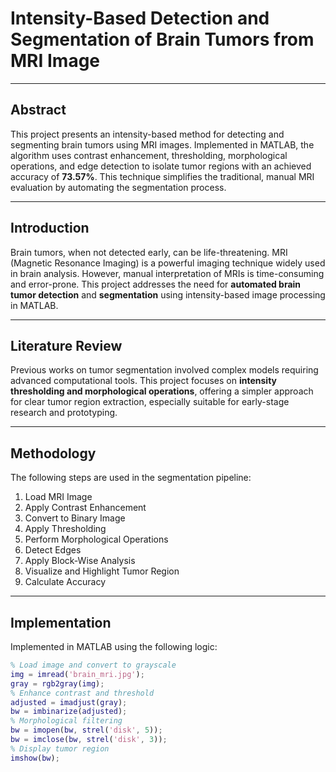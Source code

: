 # Intensity-Based Detection and Segmentation of Brain Tumors from MRI Image

---

##  Abstract

This project presents an intensity-based method for detecting and segmenting brain tumors using MRI images. Implemented in MATLAB, the algorithm uses contrast enhancement, thresholding, morphological operations, and edge detection to isolate tumor regions with an achieved accuracy of **73.57%**. This technique simplifies the traditional, manual MRI evaluation by automating the segmentation process.

---

##  Introduction

Brain tumors, when not detected early, can be life-threatening. MRI (Magnetic Resonance Imaging) is a powerful imaging technique widely used in brain analysis. However, manual interpretation of MRIs is time-consuming and error-prone. This project addresses the need for **automated brain tumor detection** and **segmentation** using intensity-based image processing in MATLAB.

---

##  Literature Review

Previous works on tumor segmentation involved complex models requiring advanced computational tools. This project focuses on **intensity thresholding and morphological operations**, offering a simpler approach for clear tumor region extraction, especially suitable for early-stage research and prototyping.

---

## Methodology

The following steps are used in the segmentation pipeline:

1. Load MRI Image  
2. Apply Contrast Enhancement  
3. Convert to Binary Image  
4. Apply Thresholding  
5. Perform Morphological Operations  
6. Detect Edges  
7. Apply Block-Wise Analysis  
8. Visualize and Highlight Tumor Region  
9. Calculate Accuracy

---

##  Implementation

Implemented in MATLAB using the following logic:

```matlab
% Load image and convert to grayscale
img = imread('brain_mri.jpg');
gray = rgb2gray(img);
% Enhance contrast and threshold
adjusted = imadjust(gray);
bw = imbinarize(adjusted);
% Morphological filtering
bw = imopen(bw, strel('disk', 5));
bw = imclose(bw, strel('disk', 3));
% Display tumor region
imshow(bw);
